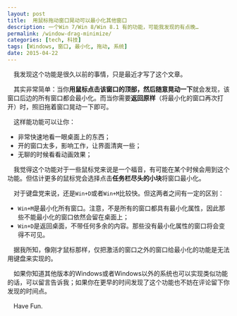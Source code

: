 ```yaml
---
layout: post
title:  用鼠标拖动窗口晃动可以最小化其他窗口
description: 一个Win 7/Win 8/Win 8.1 有的功能，可能我发现的有点晚…
permalink: /window-drag-minimize/
categories: [tech, 科技]
tags: [Windows, 窗口, 最小化, 拖动, 系统]
date: 2015-04-22
---
```


　我发现这个功能是很久以前的事情，只是最近才写了这个文章。

　其实非常简单：当你**用鼠标点击该窗口的顶部，然后随意晃动一下**就会发现，该窗口后边的所有窗口都会最小化。而当你需要**返回原样**（将最小化的窗口再次打开）时，照旧拖着窗口晃动一下即可。

　这样能功能可以让你：

- 非常快速地看一眼桌面上的东西；
- 开的窗口太多，影响工作，让界面清爽一些；
- 无聊的时候看看动画效果；

　我觉得这个功能对于一些鼠标党来说是一个福音，有可能在某个时候会用到这个功能。但估计更多的鼠标党会选择点击**任务栏尽头的小块**将窗口最小化。

　对于键盘党来说，还是`Win+D`或者`Win+M`比较快。但这两者之间有一定的区别：

- `Win+M`是最小化所有窗口。注意，不是所有的窗口都具有最小化属性，因此那些不能最小化的窗口依然会留在桌面上；
- `Win+D`是返回桌面，不带任何多余的内容。那些没有最小化属性的窗口将会变得不可见。

　据我所知，像刚才鼠标那样，仅把激活的窗口之外的窗口给最小化的功能是无法用键盘来实现的。

　如果你知道其他版本的Windows或者Windows以外的系统也可以实现类似功能的话，可以留言告诉我；如果你在更早的时间发现了这个功能也不妨在评论留下你发现的时间点。

　Have Fun.